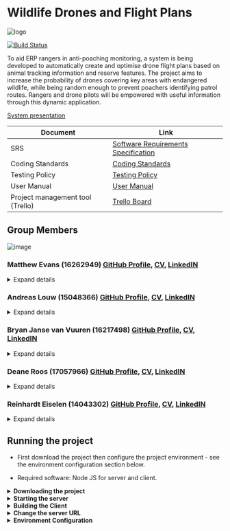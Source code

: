 # Wildlife Drones and Flight Plans
![logo](https://i.imgur.com/YTpHUqt.png)

[![Build Status](https://travis-ci.com/cos301-2019-se/Wildlife-Drones-and-Flight-Plans.svg?branch=master)](https://travis-ci.com/cos301-2019-se/Wildlife-Drones-and-Flight-Plans)

To aid ERP rangers in anti-poaching monitoring, a system is being developed to automatically create and optimise drone flight plans based on animal tracking information and reserve features. The project aims to increase the probability of drones covering key areas with endangered wildlife, while being random enough to prevent poachers identifying patrol routes. Rangers and drone pilots will be empowered with useful information through this dynamic application.

[System presentation](/Documentation/Wildlife%20Drones%20and%20Flight%20Plans%20Virtual%20Presentation.pdf)

| Document                         	| Link                                                                                        	|
|----------------------------------	|---------------------------------------------------------------------------------------------	|
| SRS                              	| [Software Requirements Specification](Documentation/Demo4/Drone_Flight_Plans_SRS_Demo4.pdf) 	|
| Coding Standards                 	| [Coding Standards](/Documentation/Demo4/CodingStandards_Demo4.pdf)                          	|
| Testing Policy                   	| [Testing Policy](/Documentation/Demo4/Testing_policy_document_Demo4.pdf)                    	|
| User Manual                      	| [User Manual](Documentation/Demo4/userManual_Demo4.pdf)                                     	|
| Project management tool (Trello) 	| [Trello Board](https://trello.com/b/GWit5JXi/capstone)                                      	|

## Group Members
![image](https://lh4.googleusercontent.com/sYkeIXRCdnU5gPxCxJOXc_I6xD2D_OMxqu9-eRN1WwPWEg5bAW_7SZ86O5U863usmgKeCJeqAwN-Ay0bMkrIqJnZelcAtLnpRAeiHbHnukEjuPdsahIV_iJfkl8ATyYRKPP_e5_N)

### Matthew Evans (16262949) [GitHub Profile](https://github.com/EvansMatthew97), [CV](Documentation/CVS/Matthew.pdf), [LinkedIN](https://www.linkedin.com/in/matthew-evans-011a78191/)

<details><summary>Expand details</summary>
  
- __Interests__: Technology, astronomy, music, film, history
- __Skills__: JavaScript, TypeScript, Angular 2+, Ionic Framework, PHP, SQL, NodeJS, React, 64-bit assembly, Android Play Store deployment, web development, Adobe After Effects, Blender 3D, GIMP, web scraping
- __Previous work experience__:
  - Teaching Assistant for the CS Department, 2016
  - Teaching Assistant for IMY department, 2017
- __Attitudes__: Curious, passionate and positive towards the future of technology

</details>

### Andreas Louw (15048366) [GitHub Profile](https://github.com/ASLouw), [CV](Documentation/CVS/Andreas.pdf), [LinkedIN](https://www.linkedin.com/in/andreas-louw-182a36175)

<details><summary>Expand details</summary>
  
- __Interests__: Programming, app development, metalwork and woodwork
- __Skills__: Java, Kotlin, PHP, C++, C#, JavaScript, Assembly (x64), App development, Web development, Database Management
- __Previous work experience__: None
- __Attitudes__: Diligent, honest, positive and a people person

</details>

### Bryan Janse van Vuuren (16217498) [GitHub Profile](https://github.com/Viidas96), [CV](Documentation/CVS/Bryan.pdf), [LinkedIN](https://www.linkedin.com/in/bryan-janse-van-vuuren-451b8a191)

<details><summary>Expand details</summary>
  
- __Interests__: Gaming, programming, mobile application development and music
- __Skills__: Angular, Java, C#, JavaScript, Mobile App Devlopment, Database management and design, Web Devlopment
- __Previous work experience__: 
  - Mobile application design for Rage Software
  - Mobile game development
- __Attitudes__: Devoted, trusting, positive, punctual, work-oriented and willingness

</details>

### Deane Roos (17057966) [GitHub Profile](https://github.com/BCybercell), [CV](Documentation/CVS/Deane.pdf), [LinkedIN](https://www.linkedin.com/in/deane-roos-a7a896143)

<details><summary>Expand details</summary>
  
- __Interests__: Virtual reality, gaming and artificial intelligence
- __Skills__: Java, C++, Assembly x64, Python
- __Previous work experience__:  ETA operations
- __Attitudes__: Hardworking, positive and dedicated

</details>

### Reinhardt Eiselen (14043302) [GitHub Profile](https://github.com/EiselenR), [CV](Documentation/CVS/Reinhardt.pdf), [LinkedIN](https://www.linkedin.com/in/reinhardt-eiselen-0071a685)

<details><summary>Expand details</summary>
  
- __Interests__: Music ,the outdoors and technology
- __Skills__:  Java, C++ , JavaScript, Assembly (x86) and 64 bit, PHP, SQL, Android, Nodejs, Angular, Web development and App development
- __Previous work experience__: No formal work experience 
- __Attitudes__: Always up for a challenge, curious about the unkown and hardworking

</details> 





## Running the project

- First download the project then configure the project environment - see the environment configuration section below.

- Required software: Node JS for server and client. 

<details><summary><b>Downloading the project</b></summary>
<p>
  
Downloading Wildlife Drones and Flight Plan <br/>
- Clone or download the repository on the GitHub page. <br/>
- Select Download ZIP. <br/>
- Once the zip file has been downloaded unzip the folder. <br/>

</p>
</details>
</hr>


<details><summary><b>Starting the server</b></summary>
<p>
  
```
# go to the server directory
$ cd server

# install dependencies
$ npm install

# run a production server
$ prestart:prod && npm run start:prod

# run a development server (localhost:3000)
$ npm run start:dev
```
</p>
</details>

</hr>


<details><summary><b>Building the Client</b></summary>
<p>
  
```
# go to the client directory
$ cd client

# install dependencies
$ npm install

# run a development server, livereload (localhost:4200)
$ npm run start

# or to run a server that can be accessed by mobile devices using Ionic DevApp
$ ionic serve --devapp

# or to run on android
$ ionic cordova run android

# or to run on ios (requires MacOS device)
$ ionic cordova run ios
```
</p>
</details>
</hr>

<details><summary><b>Change the server URL</b></summary>
<p>
  
Edit ```/client/src/environments/{environment.prod.ts|environment.ts}``` and change the server key to your url.

We recommend using an https scheme.
</p>
</details>

<details><summary><b>Environment Configuration</b></summary>
<p>
  
Development configuration can be made in a .env file. The easiest way to set it up is to copy-paste the .env.example file and rename it to .env.

In production, a .env file should not exist. The environment variables should be set as actual environment variables wherever your production server provides this functionality.

Example:
```
APP_NAME=Wildlife Drones
PORT=3000
SECRET=secretKey
TOKEN_EXPIRES=7d
RESERVE_NAME=Kruger National Park
CELL_SIZE=500
ADMIN_EMAIL=drbam301@gmail.com
DEFAULT_ADMIN_PASSWORD=password
DB_TYPE=postgres
DB_USER=postgres
DB_HOST=localhost
DB_PORT=5432
DB_PASS=password
DB_DATABASE=drones
MAIL_HOST=smtp.gmail.com
MAIL_PORT=465
MAIL_USERNAME=drbam301@gmail.com
MAIL_PASSWORD=shhhhhh
OTP_PATTERN=[a-z\d]{3}-[a-z\d]{3}
OTP_EXPIRES=120
OTP_ATTEMPTS=3
```

- APP_NAME - the name of the application that will be shown to the user in emails
- PORT - the port the server should listen on
- SECRET - a random string used as a private key for jwt tokens. This should be sufficiently long (e.g 256 or 512 characters) and random.
- RESERVE_NAME - the name of the reserve as per OpenStreetMaps
- CELL_SIZE - the size (width and height) of a cell in metres
- ADMIN_EMAIL - the default administrator email. This account can be used to create other accounts.
- DEFAULT_ADMIN_PASSWORD - the default administrator password - can be changed in future.
- DB_TYPE - database type. E.g. "postgres" or "mysql" or "sqlite"
- DB_USER - database username
- DB_HOST - database host. Use 127.0.0.1 over localhost to eliminate DNS overhead.
- DB_PORT - database port
- DB_PASS - database user password
- DB_DATABASE - name of the database
- MAIL_HOST - the SMTP mail host (e.g. smtp.gmail.com)
- MAIL_PORT - the mail server port (465 is recommended as TLS is always enabled)
- MAIL_USERNAME - the email address used to log into the mail server
- MAIL_PASSWORD - the password used to log into the mail server
- OTP_PATTERN - A regular expression pattern to generate a random one-time-pin from
- OTP_EXPIRES - How long (in seconds) an OTP lasts. This is also the time the user has to wait before login attempts reset.
- OTP_ATTEMPTS - The number of login attempts the user gets before being locked out until the one time pin expires.

</p>
</details>

</hr>
